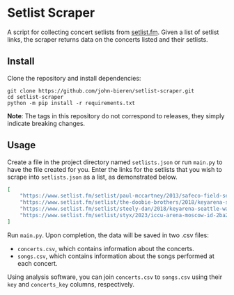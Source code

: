 # Setlist Scraper

A script for collecting concert setlists from [setlist.fm](https://www.setlist.fm/). Given a list of setlist links, the scraper returns data on the concerts listed and their setlists.

## Install

Clone the repository and install dependencies:
```
git clone https://github.com/john-bieren/setlist-scraper.git
cd setlist-scraper
python -m pip install -r requirements.txt
```
**Note**: The tags in this repository do not correspond to releases, they simply indicate breaking changes.

## Usage

Create a file in the project directory named `setlists.json` or run `main.py` to have the file created for you. Enter the links for the setlists that you wish to scrape into `setlists.json` as a list, as demonstrated below.

```JSON
[
    "https://www.setlist.fm/setlist/paul-mccartney/2013/safeco-field-seattle-wa-33c6acbd.html",
    "https://www.setlist.fm/setlist/the-doobie-brothers/2018/keyarena-seattle-wa-73ed5635.html",
    "https://www.setlist.fm/setlist/steely-dan/2018/keyarena-seattle-wa-73ed5629.html",
    "https://www.setlist.fm/setlist/styx/2023/iccu-arena-moscow-id-2ba244de.html"
]
```

Run `main.py`. Upon completion, the data will be saved in two .csv files:
* `concerts.csv`, which contains information about the concerts.
* `songs.csv`, which contains information about the songs performed at each concert.

Using analysis software, you can join `concerts.csv` to `songs.csv` using their `key` and `concerts_key` columns, respectively.
